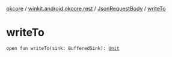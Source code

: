 [okcore](../../index.md) / [winkit.android.okcore.rest](../index.md) / [JsonRequestBody](index.md) / [writeTo](./write-to.md)

# writeTo

`open fun writeTo(sink: BufferedSink): `[`Unit`](https://kotlinlang.org/api/latest/jvm/stdlib/kotlin/-unit/index.html)